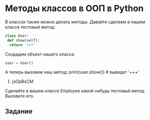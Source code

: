 # Методы классов в ООП в Python

В классах также можно делать методы. Давайте сделаем в нашем классе тестовый метод:

```py
class User:
 def show(self):
  return '+++'
```

Создадим объект нашего класса:
```py
user = User() 
```

А теперь вызовем наш метод:
print(user.show())  # выведет '+++'

1. jsOpBsCM

Сделайте в вашем классе Employee какой-нибудь тестовый метод. Вызовите его.




## Задание
